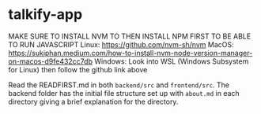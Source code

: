 # talkify-app

MAKE SURE TO INSTALL NVM TO THEN INSTALL NPM FIRST TO BE ABLE TO RUN JAVASCRIPT
Linux: <https://github.com/nvm-sh/nvm>
MacOS: <https://sukiphan.medium.com/how-to-install-nvm-node-version-manager-on-macos-d9fe432cc7db>
Windows: Look into WSL (Windows Subsystem for Linux) then follow the github link above

Read the READFIRST.md in both `backend/src` and `frontend/src`. The backend folder has the initial file structure set up with `about.md` in each directory giving a brief explanation for the directory.
